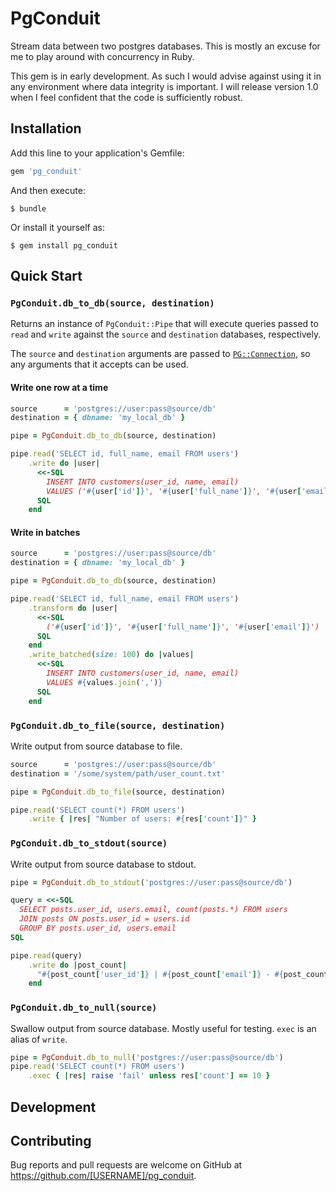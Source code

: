 # PgConduit

Stream data between two postgres databases. This is mostly an excuse for me to
play around with concurrency in Ruby. 

This gem is in early development. As such I would advise against using it in any 
environment where data integrity is important. I will release version 1.0 when 
I feel confident that the code is sufficiently robust.

## Installation

Add this line to your application's Gemfile:

```ruby
gem 'pg_conduit'
```

And then execute:

    $ bundle

Or install it yourself as:

    $ gem install pg_conduit

## Quick Start

### `PgConduit.db_to_db(source, destination)`

Returns an instance of `PgConduit::Pipe` that will execute queries passed to
`read` and `write` against the `source` and `destination` databases, 
respectively.

The `source` and `destination` arguments are passed to 
[`PG::Connection`](https://www.rubydoc.info/gems/pg/PG/Connection), so any 
arguments that it accepts can be used.

#### Write one row at a time
    
```ruby
source      = 'postgres://user:pass@source/db'
destination = { dbname: 'my_local_db' }

pipe = PgConduit.db_to_db(source, destination)

pipe.read('SELECT id, full_name, email FROM users')
    .write do |user|
      <<-SQL
        INSERT INTO customers(user_id, name, email)
        VALUES ('#{user['id']}', '#{user['full_name']}', '#{user['email']}')
      SQL
    end 
```

#### Write in batches

```ruby
source      = 'postgres://user:pass@source/db'
destination = { dbname: 'my_local_db' }

pipe = PgConduit.db_to_db(source, destination)

pipe.read('SELECT id, full_name, email FROM users')
    .transform do |user| 
      <<-SQL
        ('#{user['id']}', '#{user['full_name']}', '#{user['email']}')
      SQL
    end
    .write_batched(size: 100) do |values|
      <<-SQL
        INSERT INTO customers(user_id, name, email)
        VALUES #{values.join(',')}
      SQL
    end 
```

### `PgConduit.db_to_file(source, destination)`

Write output from source database to file.

```ruby
source      = 'postgres://user:pass@source/db'
destination = '/some/system/path/user_count.txt'

pipe = PgConduit.db_to_file(source, destination)

pipe.read('SELECT count(*) FROM users')
    .write { |res| "Number of users: #{res['count']}" }
```

### `PgConduit.db_to_stdout(source)`

Write output from source database to stdout.

```ruby
pipe = PgConduit.db_to_stdout('postgres://user:pass@source/db')

query = <<-SQL
  SELECT posts.user_id, users.email, count(posts.*) FROM users
  JOIN posts ON posts.user_id = users.id
  GROUP BY posts.user_id, users.email
SQL

pipe.read(query)
    .write do |post_count| 
      "#{post_count['user_id']} | #{post_count['email']} - #{post_count['count']}"
    end
```
        
### `PgConduit.db_to_null(source)`

Swallow output from source database. Mostly useful for testing. `exec` is an
alias of `write`.

```ruby
pipe = PgConduit.db_to_null('postgres://user:pass@source/db')
pipe.read('SELECT count(*) FROM users')
    .exec { |res| raise 'fail' unless res['count'] == 10 }
```

## Development

## Contributing

Bug reports and pull requests are welcome on GitHub at https://github.com/[USERNAME]/pg_conduit.
